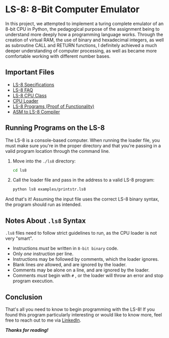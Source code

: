 # LS-8: 8-Bit Computer Emulator

In this project, we attempted to implement a turing complete emulator of an 8-bit CPU in Python, the pedagogical purpose of the assignment being to understand more deeply how a programming language works. Through the creation of virtual RAM, the use of binary and hexadecimal integers, as well as subroutine CALL and RETURN functions, I definitely achieved a much deeper understanding of computer processing, as well as became more comfortable working with different number bases.

## Important Files

* [LS-8 Specifications](./LS8-spec.md)
* [LS-8 FAQ](./FAQ.md)
* [LS-8 CPU Class](./ls8/cpu.py)
* [CPU Loader](./ls8/ls8.py)
* [LS-8 Programs (Proof of Functionality)](./ls8/examples)
* [ASM to LS-8 Compiler](./asm/asm.py)

## Running Programs on the LS-8

The LS-8 is a console-based computer. When running the loader file, you must make sure you're in the proper directory and that you're passing in a valid program location through the command line.

1. Move  into the `./ls8` directory:

    ``` bash
    cd ls8
    ```

2. Call the loader file and pass in the address to a valid LS-8 program:

    ``` bash
    python ls8 examples/printstr.ls8
    ```

And that's it! Assuming the input file uses the correct LS-8 binary syntax, the program should run as intended.

## Notes About `.ls8` Syntax

`.ls8` files need to follow strict guidelines to run, as the CPU loader is not very "smart".

* Instructions _must_ be written in `8-bit binary` code.
* Only _one_ instruction per line.
* Instructions may be followed by comments, which the loader ignores.
* Blank lines _are_ allowed, and are ignored by the loader.
* Comments may be alone on a line, and are ignored by the loader.
* Comments _must_ begin with `#` , or the loader will throw an error and stop program execution.

## Conclusion

That's all you need to know to begin programming with the LS-8! If you found this program particularly interesting or would like to know more, feel free to reach out to me via [LinkedIn](https://www.linkedin.com/in/brandon-ramirez-b00974b5/).

***Thanks for reading!***
